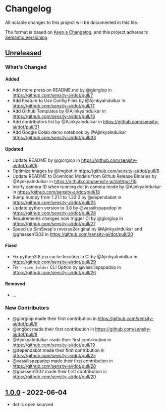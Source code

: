 # Changelog

All notable changes to this project will be documented in this file.

The format is based on [Keep a Changelog](https://keepachangelog.com/en/1.0.0/),
and this project adheres to [Semantic Versioning](https://semver.org/spec/v2.0.0.html).

## [Unreleased]

### What's Changed

#### Added

- Add more press on README.md by @giorgiop in https://github.com/sensity-ai/dot/pull/7
- Add Feature to Use Config Files by @AjinkyaIndulkar in https://github.com/sensity-ai/dot/pull/17
- Add Github Templates by @AjinkyaIndulkar in https://github.com/sensity-ai/dot/pull/16
- Add contributors list by @AjinkyaIndulkar in https://github.com/sensity-ai/dot/pull/31
- Add Google Colab demo notebook by @AjinkyaIndulkar https://github.com/sensity-ai/dot/pull/33

#### Updated

- Update README by @giorgiop in https://github.com/sensity-ai/dot/pull/6
- Optimize images by @imgbot in https://github.com/sensity-ai/dot/pull/8
- Update README to Download Models from Github Release Binaries by @AjinkyaIndulkar in https://github.com/sensity-ai/dot/pull/19
- Verify camera ID when running dot in camera mode by @AjinkyaIndulkar in https://github.com/sensity-ai/dot/pull/18
- Bump numpy from 1.21.1 to 1.22.0 by @dependabot in https://github.com/sensity-ai/dot/pull/25
- Update python version to 3.8 by @vassilispapadop in https://github.com/sensity-ai/dot/pull/28
- Requirements changes now trigger CI by @giorgiop in https://github.com/sensity-ai/dot/pull/27
- Speed up SimSwap's reverse2original by @AjinkyaIndulkar and @ghassen1302 in https://github.com/sensity-ai/dot/pull/20

#### Fixed

- Fix python3.8 pip cache location in CI by @AjinkyaIndulkar in https://github.com/sensity-ai/dot/pull/29
- Fix `--save_folder` CLI Option by @vassilispapadop in https://github.com/sensity-ai/dot/pull/26

#### Removed

- ...

### New Contributors

- @giorgiop made their first contribution in https://github.com/sensity-ai/dot/pull/6
- @imgbot made their first contribution in https://github.com/sensity-ai/dot/pull/8
- @AjinkyaIndulkar made their first contribution in https://github.com/sensity-ai/dot/pull/19
- @dependabot made their first contribution in https://github.com/sensity-ai/dot/pull/25
- @vassilispapadop made their first contribution in https://github.com/sensity-ai/dot/pull/28
- @ghassen1302 made their first contribution in https://github.com/sensity-ai/dot/pull/20

## [1.0.0] - 2022-06-04

- dot is open sourced

[Unreleased]: https://github.com/sensity-ai/dot/compare/1.0.0...HEAD
[1.0.0]: https://github.com/sensity-ai/dot/releases/tag/1.0.0
